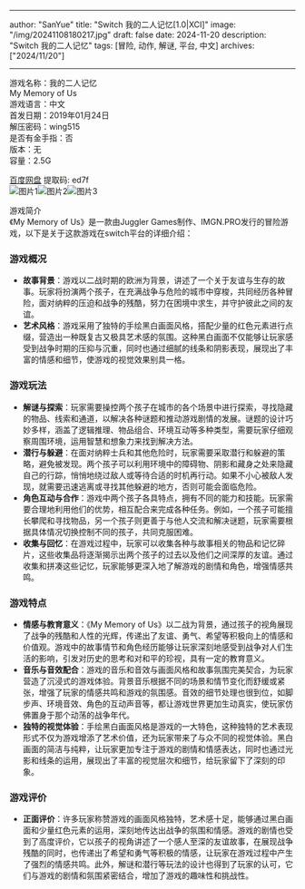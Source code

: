 
---
author: "SanYue"
title: "Switch 我的二人记忆[1.0|XCI]"
image: "/img/20241108180217.jpg"
draft: false
date: 2024-11-20
description: "Switch 我的二人记忆"
tags: [冒险, 动作, 解谜, 平台, 中文]
archives: ["2024/11/20"]

---

游戏名称：我的二人记忆   
My Memory of Us    
游戏语言：中文  
首发日期：2019年01月24日  
解压密码：wing515  
是否有金手指：否  
版本：无   
容量：2.5G

[百度网盘](https//pan.baidu.com/s/1lQWxwnVspd2-MXSLoPDA4Q) 提取码: ed7f  
![图片1](/img/b82794.jpg)![图片2](/img/a1d911.jpg)![图片3](/img/a3bb56.jpg)  

游戏简介  
《My Memory of Us》是一款由Juggler Games制作、IMGN.PRO发行的冒险游戏，以下是关于这款游戏在switch平台的详细介绍：

### 游戏概况
- **故事背景**：游戏以二战时期的欧洲为背景，讲述了一个关于友谊与生存的故事。玩家将扮演两个孩子，在充满战争与危险的城市中穿梭，共同经历各种冒险，面对纳粹的压迫和战争的残酷，努力在困境中求生，并守护彼此之间的友谊。
- **艺术风格**：游戏采用了独特的手绘黑白画面风格，搭配少量的红色元素进行点缀，营造出一种既复古又极具艺术感的氛围。这种黑白画面不仅能够让玩家感受到战争时期的压抑与沉重，同时也通过细腻的线条和阴影表现，展现出了丰富的情感和细节，使游戏的视觉效果别具一格。

### 游戏玩法
- **解谜与探索**：玩家需要操控两个孩子在城市的各个场景中进行探索，寻找隐藏的物品、线索和通道，以解决各种谜题和推动游戏剧情的发展。谜题的设计巧妙多样，涵盖了逻辑推理、物品组合、环境互动等多种类型，需要玩家仔细观察周围环境，运用智慧和想象力来找到解决方法。
- **潜行与躲避**：在面对纳粹士兵和其他危险时，玩家需要采取潜行和躲避的策略，避免被发现。两个孩子可以利用环境中的障碍物、阴影和藏身之处来隐藏自己的行踪，悄悄地绕过敌人或等待合适的时机再行动。如果不小心被敌人发现，就需要迅速逃离或寻找其他躲避的地方，否则可能会面临危险。
- **角色互动与合作**：游戏中两个孩子各具特点，拥有不同的能力和技能。玩家需要合理地利用他们的优势，相互配合来完成各种任务。例如，一个孩子可能擅长攀爬和寻找物品，另一个孩子则更善于与他人交流和解决谜题，玩家需要根据具体情况切换控制不同的孩子，共同克服困难。
- **收集与回忆**：在游戏过程中，玩家可以收集各种与故事相关的物品和记忆碎片，这些收集品将逐渐揭示出两个孩子的过去以及他们之间深厚的友谊。通过收集和拼凑这些记忆，玩家能够更深入地了解游戏的剧情和角色，增强情感共鸣。

### 游戏特点
- **情感与教育意义**：《My Memory of Us》以二战为背景，通过孩子的视角展现了战争的残酷和人性的光辉，传递出了友谊、勇气、希望等积极向上的情感和价值观。游戏中的故事情节和角色经历能够让玩家深刻地感受到战争对人们生活的影响，引发对历史的思考和对和平的珍视，具有一定的教育意义。
- **音乐与音效配合**：游戏的音乐和音效与画面风格和故事氛围完美契合，为玩家营造了沉浸式的游戏体验。背景音乐根据不同的场景和情节变化而舒缓或紧张，增强了玩家的情感共鸣和游戏的氛围感。音效的细节处理也很到位，如脚步声、环境音效、角色的互动声音等，都让游戏世界更加生动真实，使玩家仿佛置身于那个动荡的战争年代。
- **独特的视觉体验**：手绘黑白画面风格是游戏的一大特色，这种独特的艺术表现形式不仅为游戏增添了艺术价值，还为玩家带来了与众不同的视觉体验。黑白画面的简洁与纯粹，让玩家更加专注于游戏的剧情和情感表达，同时也通过光影和线条的运用，展现出了丰富的视觉层次和细节，给玩家留下了深刻的印象。

### 游戏评价
- **正面评价**：许多玩家称赞游戏的画面风格独特，艺术感十足，能够通过黑白画面和少量红色元素的运用，深刻地传达出战争的氛围和情感。游戏的剧情也受到了高度评价，它以孩子的视角讲述了一个感人至深的友谊故事，在展现战争残酷的同时，也传递出了希望和勇气等积极的情感，让玩家在游戏过程中产生了强烈的情感共鸣。此外，解谜和潜行等玩法的设计也得到了玩家的认可，它们与游戏的剧情和氛围紧密结合，增加了游戏的趣味性和挑战性。
